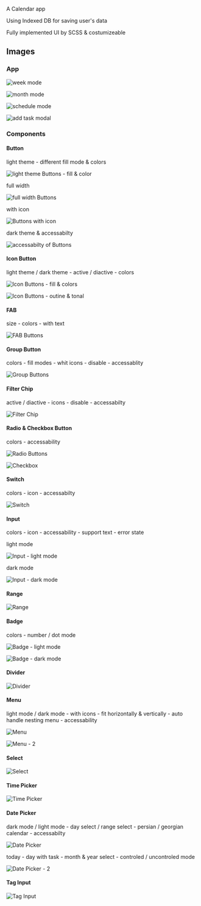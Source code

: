 A Calendar app

Using Indexed DB for saving user's data

Fully implemented UI by SCSS & costumizeable

## Images

### App

![week mode](https://ik.imagekit.io/zdldazk95/taski/Group%2053_1nYZCZ-Bu.png?updatedAt=1710415741598)

![month mode](https://ik.imagekit.io/zdldazk95/taski/Group%2052_2aYYlriCr.png?updatedAt=1709930020800)

![schedule mode](https://ik.imagekit.io/zdldazk95/taski/Group%2051_lBciG3Gqm.png?updatedAt=1709930017495)

![add task modal](https://ik.imagekit.io/zdldazk95/taski/Group%2050_SzoGpROcy.png?updatedAt=1709930023132)

### Components

#### Button

light theme - different fill mode & colors

![light theme Buttons - fill & color](https://ik.imagekit.io/zdldazk95/taski/Group%2011__O0IaiyBO.png?updatedAt=1709930042381)

full width

![full width Buttons](https://ik.imagekit.io/zdldazk95/taski/chrome_QPHmTzRO7b_VhF0yG6R-.png?updatedAt=1709930041943)

with icon

![Buttons with icon](https://ik.imagekit.io/zdldazk95/taski/Group%2013_sGHtKatIa.png?updatedAt=1709930039406)

dark theme & accessabilty

![accessabilty of Buttons](https://ik.imagekit.io/zdldazk95/taski/Group%2012_aVmzNYfOu.png?updatedAt=1709930038283)

#### Icon Button

light theme / dark theme - active / diactive - colors

![Icon Buttons - fill & colors](https://ik.imagekit.io/zdldazk95/taski/Group%2019_aa20sW6CW.png?updatedAt=1709930037394)

![Icon Buttons - outine & tonal](https://ik.imagekit.io/zdldazk95/taski/Group%2018_Ltkz8Kp4M.png?updatedAt=1709930036377)

#### FAB

size - colors - with text

![FAB Buttons](https://ik.imagekit.io/zdldazk95/taski/Group%2020_c09brfynQ.png?updatedAt=1709930037661)

#### Group Button

colors - fill modes - whit icons - disable - accessablity

![Group Buttons](https://ik.imagekit.io/zdldazk95/taski/Group%2021_MftABGYe2.png?updatedAt=1709930037117)

#### Filter Chip

active / diactive - icons - disable - accessabilty

![Filter Chip](https://ik.imagekit.io/zdldazk95/taski/Group%2022_63ajo-Sy0.png?updatedAt=1709930035550)

#### Radio & Checkbox Button

colors - accessability

![Radio Buttons](https://ik.imagekit.io/zdldazk95/taski/Group%2024_zcdvmO1_n.png?updatedAt=1709930032672)

![Checkbox](https://ik.imagekit.io/zdldazk95/taski/Group%2023_9XapF0IU_.png?updatedAt=1709930033594)

#### Switch

colors - icon - accessabilty

![Switch](https://ik.imagekit.io/zdldazk95/taski/Group%2025_I1lLACoF8.png?updatedAt=1709930028702)

#### Input

colors - icon - accessability - support text - error state

light mode

![Input - light mode](https://ik.imagekit.io/zdldazk95/taski/chrome_qV1YhFqRq1-1_leE4j94se.png?updatedAt=1709930017405)

dark mode

![Input - dark mode](https://ik.imagekit.io/zdldazk95/taski/chrome_qV1YhFqRq1_icjk4u1ne.png?updatedAt=1709930024612)

#### Range

![Range](https://ik.imagekit.io/zdldazk95/taski/Group%2027_H02koZWQa.png?updatedAt=1709930025829)

#### Badge

colors - number / dot mode

![Badge - light mode](https://ik.imagekit.io/zdldazk95/taski/chrome_X8cgbmNruv%201_PjNSk3Y_z.png?updatedAt=1709930033584)

![Badge - dark mode](https://ik.imagekit.io/zdldazk95/taski/chrome_X8cgbmNruv%202_0MFfFL77e.png?updatedAt=1709930033587)

#### Divider

![Divider](https://ik.imagekit.io/zdldazk95/taski/Group%2026_HPish0ikL.png?updatedAt=1709930027049)

#### Menu

light mode / dark mode - with icons - fit horizontally & vertically - auto handle nesting menu - accessability

![Menu](https://ik.imagekit.io/zdldazk95/taski/Group%2029_khrhFY2wH.png?updatedAt=1709930027070)

![Menu - 2](https://ik.imagekit.io/zdldazk95/taski/Group%2028_FBfo9--E9.png?updatedAt=1709930025630)

#### Select

![Select](https://ik.imagekit.io/zdldazk95/taski/Group%2030_tBtk7IUWF.png?updatedAt=1709930026942)

#### Time Picker

![Time Picker](https://ik.imagekit.io/zdldazk95/taski/Group%2034_U66OhutYD.png?updatedAt=1709930022612)

#### Date Picker

dark mode / light mode - day select / range select - persian / georgian calendar - accessabilty

![Date Picker](https://ik.imagekit.io/zdldazk95/taski/Group%2045_c_aHSXSvT.png?updatedAt=1709930021120)

today - day with task - month & year select - controled / uncontroled mode

![Date Picker - 2](https://ik.imagekit.io/zdldazk95/taski/Group%2046_w5LJdTidU.png?updatedAt=1709930021340)

#### Tag Input

![Tag Input](https://ik.imagekit.io/zdldazk95/taski/Group%2031_AOS0Cs0Jx.png?updatedAt=1709930023047)
